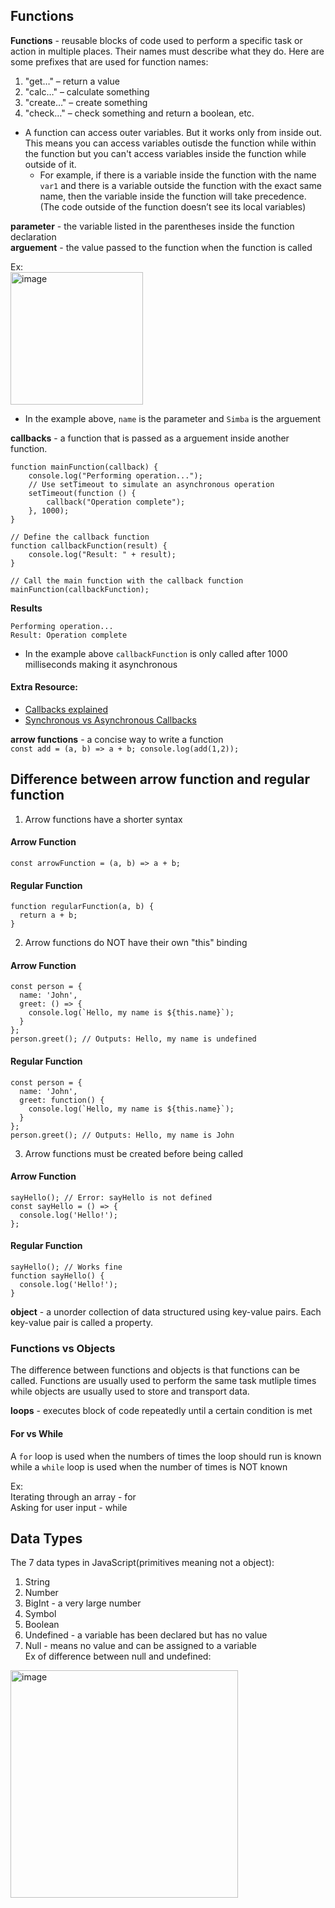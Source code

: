 ## Functions  

**Functions** - reusable blocks of code used to perform a specific task or action in multiple places. Their names must describe what they do. Here are some prefixes that are used for function names:  
1. "get…" – return a value  
2. "calc…" – calculate something  
3. "create…" – create something  
4. "check…" – check something and return a boolean, etc.
   
* A function can access outer variables. But it works only from inside out. This means you can access variables outisde the function while within the function but 
  you can't access variables inside the function while outside of it. 
    * For example, if there is a variable inside the function with the name `var1` and there is 
 a variable outside the function with the exact same name, then the variable inside the function will take precedence.
 (The code outside of the function doesn’t see its local variables)  
 


**parameter** -  the variable listed in the parentheses inside the function declaration   
**arguement** - the value passed to the function when the function is called  

Ex:  
<img width="212" alt="image" src="https://user-images.githubusercontent.com/69539559/169667026-0060d189-e203-4184-8c95-b5dbdf545cf8.png">  
* In the example above, `name` is the parameter and `Simba` is the arguement  

**callbacks** - a function that is passed as a arguement inside another function.
```
function mainFunction(callback) {
    console.log("Performing operation...");
    // Use setTimeout to simulate an asynchronous operation
    setTimeout(function () {
        callback("Operation complete");
    }, 1000);
}

// Define the callback function
function callbackFunction(result) {
    console.log("Result: " + result);
}

// Call the main function with the callback function
mainFunction(callbackFunction);
```
**Results**  
```
Performing operation...
Result: Operation complete
```
* In the example above `callbackFunction` is only called after 1000 milliseconds making it asynchronous

#### Extra Resource: 
- [Callbacks explained](https://www.geeksforgeeks.org/javascript-callbacks/)
- [Synchronous vs Asynchronous Callbacks](https://maximorlov.com/synchronous-vs-asynchronous-callbacks/#:~:text=The%20main%20difference%20between%20synchronous,like%20PHP%2C%20Ruby%20or%20Java.)

**arrow functions** - a concise way to write a function  
`
const add = (a, b) => a + b;
console.log(add(1,2));
`
## Difference between arrow function and regular function
1. Arrow functions have a shorter syntax
#### Arrow Function
```
const arrowFunction = (a, b) => a + b;
```
#### Regular Function
```
function regularFunction(a, b) {
  return a + b;
}
```    
2. Arrow functions do NOT have their own "this" binding
#### Arrow Function
```
const person = {
  name: 'John',
  greet: () => {
    console.log(`Hello, my name is ${this.name}`);
  }
};
person.greet(); // Outputs: Hello, my name is undefined
```
#### Regular Function
```
const person = {
  name: 'John',
  greet: function() {
    console.log(`Hello, my name is ${this.name}`);
  }
};
person.greet(); // Outputs: Hello, my name is John
```

3. Arrow functions must be created before being called
#### Arrow Function
```
sayHello(); // Error: sayHello is not defined
const sayHello = () => {
  console.log('Hello!');
};
```
#### Regular Function 
```
sayHello(); // Works fine
function sayHello() {
  console.log('Hello!');
}
```

**object** - a unorder collection of data structured using key-value pairs. Each key-value pair is called a property. 

### Functions vs Objects  
The difference between functions and objects is that functions can be called. Functions are usually used to perform the same task mutliple times while objects are usually used to store and transport data.

**loops** - executes block of code repeatedly until a certain condition is met  

#### For vs While
A `for` loop is used when the numbers of times the loop should run is known while a `while` loop is used when the number of times is NOT known  

Ex:   
Iterating through an array - for  
Asking for user input - while


## Data Types  
The 7 data types in JavaScript(primitives meaning not a object):  
1. String  
2. Number  
3. BigInt - a very large number  
4. Symbol  
5. Boolean  
6. Undefined - a variable has been declared but has no value  
7. Null - means no value and can be assigned to a variable  
Ex of difference between null and undefined:  
<img width="364" alt="image" src="https://user-images.githubusercontent.com/69539559/172753117-bfe5e407-1ec0-41c8-a6df-8d8baee29f23.png">  
